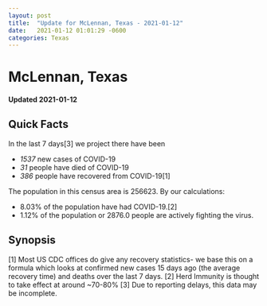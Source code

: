 ```yaml
---
layout: post
title:  "Update for McLennan, Texas - 2021-01-12"
date:   2021-01-12 01:01:29 -0600
categories: Texas
---
```


# McLennan, Texas
#### Updated 2021-01-12

## Quick Facts

In the last 7 days[3] we project there have been
- *1537* new cases of COVID-19
- *31* people have died of COVID-19
- *386* people have recovered from COVID-19[1]

The population in this census area is 256623. By our calculations:
- 8.03% of the population have had COVID-19.[2]
- 1.12% of the population or 2876.0 people are actively fighting the virus.

## Synopsis




[1] Most US CDC offices do give any recovery statistics- we base this on a formula which looks at confirmed new cases
15 days ago (the average recovery time) and deaths over the last 7 days.
[2] Herd Immunity is thought to take effect at around ~70-80%
[3] Due to reporting delays, this data may be incomplete. 
    